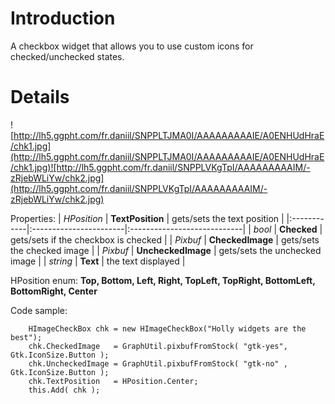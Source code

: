# Introduction #

A checkbox widget that allows you to use custom icons for checked/unchecked states.


# Details #

![http://lh5.ggpht.com/fr.daniil/SNPPLTJMA0I/AAAAAAAAAIE/A0ENHUdHraE/chk1.jpg](http://lh5.ggpht.com/fr.daniil/SNPPLTJMA0I/AAAAAAAAAIE/A0ENHUdHraE/chk1.jpg)![http://lh5.ggpht.com/fr.daniil/SNPPLVKgTpI/AAAAAAAAAIM/-zRjebWLiYw/chk2.jpg](http://lh5.ggpht.com/fr.daniil/SNPPLVKgTpI/AAAAAAAAAIM/-zRjebWLiYw/chk2.jpg)

Properties:
| _HPosition_ | **TextPosition**       | gets/sets the text position |
|:------------|:-----------------------|:----------------------------|
| _bool_      | **Checked**            | gets/sets if the checkbox is checked   |
| _Pixbuf_    | **CheckedImage**       | gets/sets the checked image |
| _Pixbuf_    | **UncheckedImage**     | gets/sets the unchecked image |
| _string_    | **Text**               | the text displayed          |


HPosition enum:
**Top, Bottom, Left, Right, TopLeft, TopRight, BottomLeft, BottomRight, Center**


Code sample:
```
    HImageCheckBox chk = new HImageCheckBox("Holly widgets are the best");
    chk.CheckedImage   = GraphUtil.pixbufFromStock( "gtk-yes", Gtk.IconSize.Button );
    chk.UncheckedImage = GraphUtil.pixbufFromStock( "gtk-no" , Gtk.IconSize.Button );
    chk.TextPosition   = HPosition.Center;
    this.Add( chk );
```